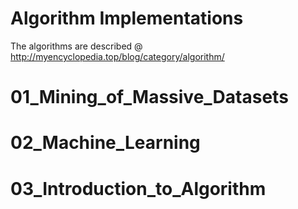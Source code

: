 # Algorithm Implementations
The algorithms are described @
http://myencyclopedia.top/blog/category/algorithm/

# 01_Mining_of_Massive_Datasets
# 02_Machine_Learning
# 03_Introduction_to_Algorithm
